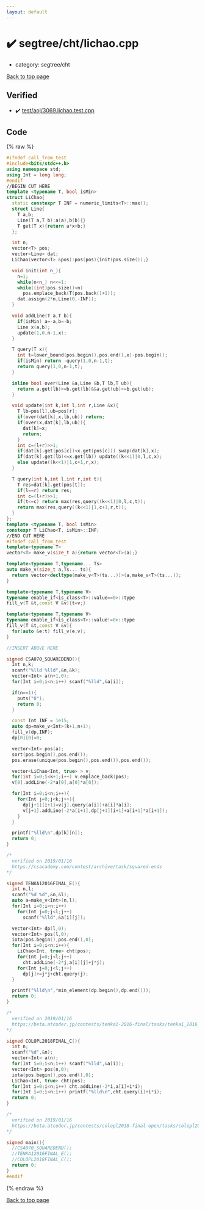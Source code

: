 ```yaml
---
layout: default
---
```


<!-- mathjax config similar to math.stackexchange -->
<script type="text/javascript" async
  src="https://cdnjs.cloudflare.com/ajax/libs/mathjax/2.7.5/MathJax.js?config=TeX-MML-AM_CHTML">
</script>
<script type="text/x-mathjax-config">
  MathJax.Hub.Config({
    TeX: { equationNumbers: { autoNumber: "AMS" }},
    tex2jax: {
      inlineMath: [ ['$','$'] ],
      processEscapes: true
    },
    "HTML-CSS": { matchFontHeight: false },
    displayAlign: "left",
    displayIndent: "2em"
  });
</script>

<script type="text/javascript" src="https://cdnjs.cloudflare.com/ajax/libs/jquery/3.4.1/jquery.min.js"></script>
<script src="https://cdn.jsdelivr.net/npm/jquery-balloon-js@1.1.2/jquery.balloon.min.js" integrity="sha256-ZEYs9VrgAeNuPvs15E39OsyOJaIkXEEt10fzxJ20+2I=" crossorigin="anonymous"></script>
<script type="text/javascript" src="../../../assets/js/copy-button.js"></script>
<link rel="stylesheet" href="../../../assets/css/copy-button.css" />


# :heavy_check_mark: segtree/cht/lichao.cpp
* category: segtree/cht


<a href="../../../index.html">Back to top page</a>



## Verified
* :heavy_check_mark: <a href="../../../verify/test/aoj/3069.lichao.test.cpp.html">test/aoj/3069.lichao.test.cpp</a>


## Code
{% raw %}
```cpp
#ifndef call_from_test
#include<bits/stdc++.h>
using namespace std;
using Int = long long;
#endif
//BEGIN CUT HERE
template <typename T, bool isMin>
struct LiChao{
  static constexpr T INF = numeric_limits<T>::max();
  struct Line{
    T a,b;
    Line(T a,T b):a(a),b(b){}
    T get(T x){return a*x+b;}
  };

  int n;
  vector<T> pos;
  vector<Line> dat;
  LiChao(vector<T> &pos):pos(pos){init(pos.size());}

  void init(int n_){
    n=1;
    while(n<n_) n<<=1;
    while((int)pos.size()<n)
      pos.emplace_back(T(pos.back()+1));
    dat.assign(2*n,Line(0,-INF));
  }

  void addLine(T a,T b){
    if(isMin) a=-a,b=-b;
    Line x(a,b);
    update(1,0,n-1,x);
  }

  T query(T x){
    int t=lower_bound(pos.begin(),pos.end(),x)-pos.begin();
    if(isMin) return -query(1,0,n-1,t);
    return query(1,0,n-1,t);
  }

  inline bool over(Line &a,Line &b,T lb,T ub){
    return a.get(lb)>=b.get(lb)&&a.get(ub)>=b.get(ub);
  }

  void update(int k,int l,int r,Line &x){
    T lb=pos[l],ub=pos[r];
    if(over(dat[k],x,lb,ub)) return;
    if(over(x,dat[k],lb,ub)){
      dat[k]=x;
      return;
    }
    int c=(l+r)>>1;
    if(dat[k].get(pos[c])<x.get(pos[c])) swap(dat[k],x);
    if(dat[k].get(lb)<=x.get(lb)) update((k<<1)|0,l,c,x);
    else update((k<<1)|1,c+1,r,x);
  }

  T query(int k,int l,int r,int t){
    T res=dat[k].get(pos[t]);
    if(l==r) return res;
    int c=(l+r)>>1;
    if(t<=c) return max(res,query((k<<1)|0,l,c,t));
    return max(res,query((k<<1)|1,c+1,r,t));
  }
};
template <typename T, bool isMin>
constexpr T LiChao<T, isMin>::INF;
//END CUT HERE
#ifndef call_from_test
template<typename T>
vector<T> make_v(size_t a){return vector<T>(a);}

template<typename T,typename... Ts>
auto make_v(size_t a,Ts... ts){
  return vector<decltype(make_v<T>(ts...))>(a,make_v<T>(ts...));
}

template<typename T,typename V>
typename enable_if<is_class<T>::value==0>::type
fill_v(T &t,const V &v){t=v;}

template<typename T,typename V>
typename enable_if<is_class<T>::value!=0>::type
fill_v(T &t,const V &v){
  for(auto &e:t) fill_v(e,v);
}

//INSERT ABOVE HERE

signed CSA070_SQUAREDEND(){
  Int n,k;
  scanf("%lld %lld",&n,&k);
  vector<Int> a(n+1,0);
  for(Int i=0;i<n;i++) scanf("%lld",&a[i]);

  if(n==1){
    puts("0");
    return 0;
  }

  const Int INF = 1e15;
  auto dp=make_v<Int>(k+1,n+1);
  fill_v(dp,INF);
  dp[0][0]=0;

  vector<Int> pos(a);
  sort(pos.begin(),pos.end());
  pos.erase(unique(pos.begin(),pos.end()),pos.end());

  vector<LiChao<Int, true> > v;
  for(int i=0;i<k+1;i++) v.emplace_back(pos);
  v[0].addLine(-2*a[0],a[0]*a[0]);

  for(Int i=0;i<n;i++){
    for(Int j=0;j<k;j++){
      dp[j+1][i+1]=v[j].query(a[i])+a[i]*a[i];
      v[j+1].addLine(-2*a[i+1],dp[j+1][i+1]+a[i+1]*a[i+1]);
    }
  }

  printf("%lld\n",dp[k][n]);
  return 0;
}

/*
  verified on 2019/01/16
  https://csacademy.com/contest/archive/task/squared-ends
*/

signed TENKA12016FINAL_E(){
  int n,l;
  scanf("%d %d",&n,&l);
  auto a=make_v<Int>(n,l);
  for(Int i=0;i<n;i++)
    for(Int j=0;j<l;j++)
      scanf("%lld",&a[i][j]);

  vector<Int> dp(l,0);
  vector<Int> pos(l,0);
  iota(pos.begin(),pos.end(),0);
  for(Int i=0;i<n;i++){
    LiChao<Int, true> cht(pos);
    for(Int j=0;j<l;j++)
      cht.addLine(-2*j,a[i][j]+j*j);
    for(Int j=0;j<l;j++)
      dp[j]+=j*j+cht.query(j);
  }

  printf("%lld\n",*min_element(dp.begin(),dp.end()));
  return 0;
}

/*
  verified on 2019/01/16
  https://beta.atcoder.jp/contests/tenka1-2016-final/tasks/tenka1_2016_final_e
*/

signed COLOPL2018FINAL_C(){
  int n;
  scanf("%d",&n);
  vector<Int> a(n);
  for(Int i=0;i<n;i++) scanf("%lld",&a[i]);
  vector<Int> pos(n,0);
  iota(pos.begin(),pos.end(),0);
  LiChao<Int, true> cht(pos);
  for(Int i=0;i<n;i++) cht.addLine(-2*i,a[i]+i*i);
  for(Int i=0;i<n;i++) printf("%lld\n",cht.query(i)+i*i);
  return 0;
}

/*
  verified on 2019/01/16
  https://beta.atcoder.jp/contests/colopl2018-final-open/tasks/colopl2018_final_c
*/

signed main(){
  //CSA070_SQUAREDEND();
  //TENKA12016FINAL_E();
  //COLOPL2018FINAL_C();
  return 0;
}
#endif

```
{% endraw %}

<a href="../../../index.html">Back to top page</a>

